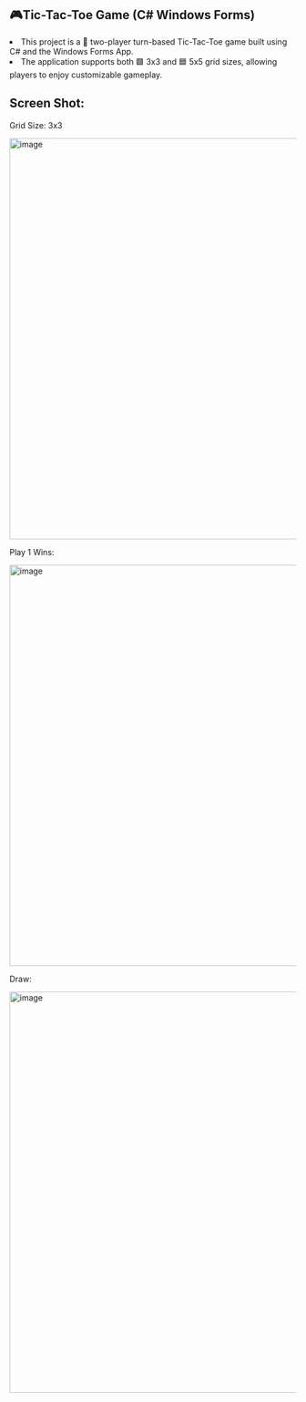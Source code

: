 ## 🎮Tic-Tac-Toe Game (C# Windows Forms)
<li>This project is a 👫 two-player turn-based Tic-Tac-Toe game built using C# and the Windows Forms App.</li>
<li>The application supports both 🟩 3x3 and 🟦 5x5 grid sizes, allowing players to enjoy customizable gameplay.</li>

## Screen Shot:
<p>Grid Size: 3x3</p>
<img width="705" alt="image" src="https://github.com/user-attachments/assets/a28576c7-3f91-4799-adf5-fbfe1d2ba8b6"/>

<p>Play 1 Wins:</p>
<img width="705" alt="image" src="https://github.com/user-attachments/assets/8ac743fd-ecc7-4744-aeee-ba8936240977"/>

<p>Draw:</p>
<img width="705" alt="image" src="https://github.com/user-attachments/assets/5450e630-4ca7-4858-a666-9de6d0b325db"/>
